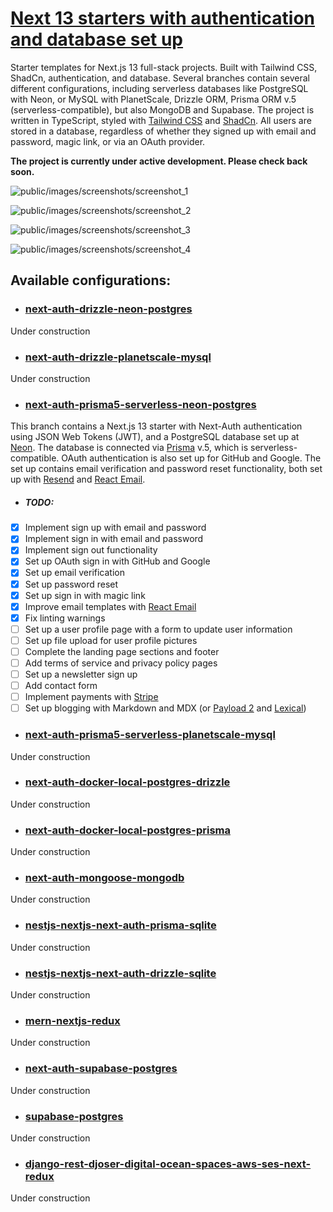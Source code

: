 # [Next 13 starters with authentication and database set up](https://saasyland.com)

Starter templates for Next.js 13 full-stack projects. Built with Tailwind CSS, ShadCn, authentication, and database. Several branches contain several different configurations, including serverless databases like PostgreSQL with Neon, or MySQL with PlanetScale, Drizzle ORM, Prisma ORM v.5 (serverless-compatible), but also MongoDB and Supabase. The project is written in TypeScript, styled with [Tailwind CSS](https://tailwindcss.com) and [ShadCn](https://shadcn.com). All users are stored in a database, regardless of whether they signed up with email and password, magic link, or via an OAuth provider.

**The project is currently under active development. Please check back soon.**

![public/images/screenshots/screenshot_1](./public/images/screenshots/screenshot_1.png)

![public/images/screenshots/screenshot_2](./public/images/screenshots/screenshot_2.png)

![public/images/screenshots/screenshot_3](./public/images/screenshots/screenshot_3.png)

![public/images/screenshots/screenshot_4](./public/images/screenshots/screenshot_4.png)

## Available configurations:

- ### [next-auth-drizzle-neon-postgres](https://github.com/pjborowiecki/SAASY-LAND-Next-13-Starters-With-Authentication-And-Database-Implemented/tree/next-auth-drizzle-planetscale-mysql)

Under construction

- ### [next-auth-drizzle-planetscale-mysql](https://github.com/pjborowiecki/SAASY-LAND-Next-13-Starters-With-Authentication-And-Database-Implemented/tree/next-auth-drizzle-planetscale-mysql)

Under construction

- ### [next-auth-prisma5-serverless-neon-postgres](https://github.com/pjborowiecki/SAASY-LAND-Next-13-Starters-With-Authentication-And-Database-Implemented/tree/next-auth-prisma5-serverless-neon-postgres)

This branch contains a Next.js 13 starter with Next-Auth authentication using JSON Web Tokens (JWT), and a PostgreSQL database set up at [Neon](https://neon.tech). The database is connected via [Prisma](https://prisma.io) v.5, which is serverless-compatible. OAuth authentication is also set up for GitHub and Google. The set up contains email verification and password reset functionality, both set up with [Resend](https://resend.com) and [React Email](https://react.email/).

- ##### TODO:

- [x] Implement sign up with email and password
- [x] Implement sign in with email and password
- [x] Implement sign out functionality
- [x] Set up OAuth sign in with GitHub and Google
- [x] Set up email verification
- [x] Set up password reset
- [x] Set up sign in with magic link
- [x] Improve email templates with [React Email](https://react.email/)
- [x] Fix linting warnings
- [ ] Set up a user profile page with a form to update user information
- [ ] Set up file upload for user profile pictures
- [ ] Complete the landing page sections and footer
- [ ] Add terms of service and privacy policy pages
- [ ] Set up a newsletter sign up
- [ ] Add contact form
- [ ] Implement payments with [Stripe](https://stripe.com)
- [ ] Set up blogging with Markdown and MDX (or [Payload 2](https://payloadcms.com/) and [Lexical](https://lexical.dev/))

- ### [next-auth-prisma5-serverless-planetscale-mysql](https://github.com/pjborowiecki/SAASY-LAND-Next-13-Starters-With-Authentication-And-Database-Implemented/tree/next-auth-prisma5-serverless-planetscale-mysql)

Under construction

- ### [next-auth-docker-local-postgres-drizzle](https://github.com/pjborowiecki/SAASY-LAND-Next-13-Starters-With-Authentication-And-Database-Implemented/tree/next-auth-docker-local-postgres-drizzle)

Under construction

- ### [next-auth-docker-local-postgres-prisma](https://github.com/pjborowiecki/SAASY-LAND-Next-13-Starters-With-Authentication-And-Database-Implemented/tree/next-auth-docker-local-postgres-prisma)

Under construction

- ### [next-auth-mongoose-mongodb](https://github.com/pjborowiecki/SAASY-LAND-Next-13-Starters-With-Authentication-And-Database-Implemented/tree/next-auth-mongoose-mongodb)

Under construction

- ### [nestjs-nextjs-next-auth-prisma-sqlite](https://github.com/pjborowiecki/SAASY-LAND-Next-13-Starters-With-Authentication-And-Database-Implemented/tree/nestjs-nextjs-next-auth-prisma-sqlite)

Under construction

- ### [nestjs-nextjs-next-auth-drizzle-sqlite](https://github.com/pjborowiecki/SAASY-LAND-Next-13-Starters-With-Authentication-And-Database-Implemented/tree/nestjs-nextjs-next-auth-drizzle-sqlite)

Under construction

- ### [mern-nextjs-redux](https://github.com/pjborowiecki/SAASY-LAND-Next-13-Starters-With-Authentication-And-Database-Implemented/tree/mern-nextjs-redux)

Under construction

- ### [next-auth-supabase-postgres](https://github.com/pjborowiecki/SAASY-LAND-Next-13-Starters-With-Authentication-And-Database-Implemented/tree/next-auth-supabase-postgres)

Under construction

- ### [supabase-postgres](https://github.com/pjborowiecki/SAASY-LAND-Next-13-Starters-With-Authentication-And-Database-Implemented/tree/supabase-postgres)

Under construction

- ### [django-rest-djoser-digital-ocean-spaces-aws-ses-next-redux](https://github.com/pjborowiecki/SAASY-LAND-Next-13-Starters-With-Authentication-And-Database-Implemented/tree/django-rest-djoser-digital-ocean-spaces-aws-ses-next-redux)

Under construction
